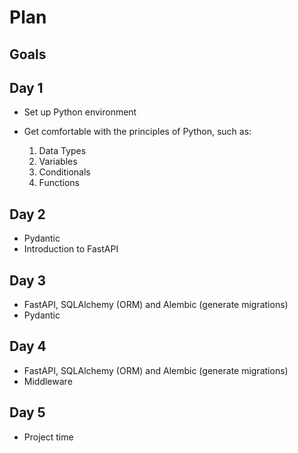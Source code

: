 # Plan

## Goals

## Day 1

- Set up Python environment

- Get comfortable with the principles of Python, such as:
  1. Data Types
  2. Variables
  3. Conditionals
  4. Functions

## Day 2

- Pydantic
- Introduction to FastAPI

## Day 3

- FastAPI, SQLAlchemy (ORM) and Alembic (generate migrations)
- Pydantic

## Day 4

- FastAPI, SQLAlchemy (ORM) and Alembic (generate migrations)
- Middleware

## Day 5

- Project time
